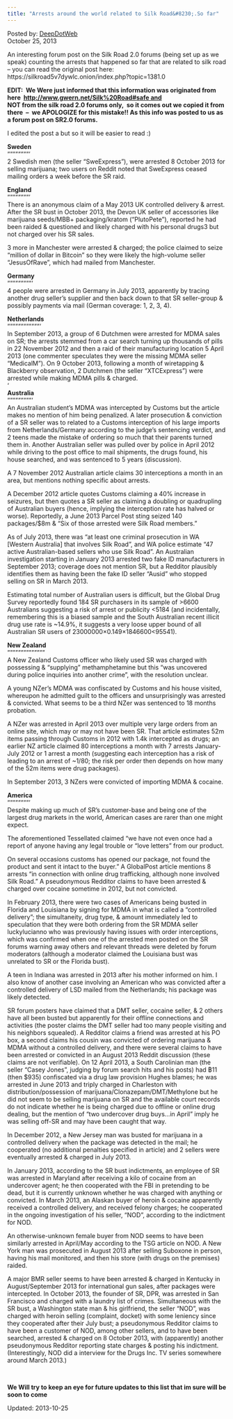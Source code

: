 ```yaml
---
title: "Arrests around the world related to Silk Road&#8230;.So far"
---
```


<span>Posted by: <a href="https://www.deepdotweb.com/author/admin/" title="">DeepDotWeb </a></span>    
<span>October 25, 2013</span>

<p>An interesting forum post on the Silk Road 2.0 forums (being set up as we speak) counting the arrests that happened so far that are related to silk road &#8211; you can read the original post here:<br />
    https://silkroad5v7dywlc.onion/index.php?topic=1381.0</p>
<p><strong>EDIT:  We Were just informed that this information was originated from here  <a href="http://www.gwern.net/Silk%20Road#safe and ">http://www.gwern.net/Silk%20Road#safe and </a></strong><br />
<strong>NOT from the silk road 2.0 forums only,  so it comes out we copied it from there  &#8211;  we APOLOGIZE for this mistake!! As this info was posted to us as a forum post on SR2.0 forums.<br />
</strong></p>
<p>I edited the post a but so it will be easier to read :)</p>
<p><strong>Sweden</strong><br />
    &#8221;&#8221;&#8221;&#8221;&#8221;&#8221;&#8221;&#8221;&#8217;<br />
    2 Swedish men (the seller &#8220;SweExpress&#8221;), were arrested 8 October 2013 for selling marijuana; two users on Reddit noted that SweExpress ceased mailing orders a week before the SR raid.</p>
<p><strong>England</strong><br />
    &#8221;&#8221;&#8221;&#8221;&#8221;&#8221;&#8221;&#8221;&#8217;<br />
    There is an anonymous claim of a May 2013 UK controlled delivery &amp; arrest. After the SR bust in October 2013, the Devon UK seller of accessories like marijuana seeds/MBB+ packaging/kratom (&#8220;PlutoPete&#8221;), reported he had been raided &amp; questioned and likely charged with his personal drugs3 but not charged over his SR sales.</p>
<p>3 more in Manchester were arrested &amp; charged; the police claimed to seize &#8220;million of dollar in Bitcoin&#8221; so they were likely the high-volume seller &#8220;JesusOfRave&#8221;, which had mailed from Manchester.</p>
<p><strong>Germany</strong><br />
    &#8221;&#8221;&#8221;&#8221;&#8221;&#8221;&#8221;&#8221;&#8221;&#8217;<br />
    4 people were arrested in Germany in July 2013, apparently by tracing another drug seller’s supplier and then back down to that SR seller-group &amp; possibly payments via mail (German coverage: 1, 2, 3, 4).</p>
<p><strong>Netherlands</strong><br />
    &#8221;&#8221;&#8221;&#8221;&#8221;&#8221;&#8221;&#8221;&#8221;&#8221;&#8221;&#8221;&#8217;<br />
    In September 2013, a group of 6 Dutchmen were arrested for MDMA sales on SR; the arrests stemmed from a car search turning up thousands of pills in 22 November 2012 and then a raid of their manufacturing location 5 April 2013 (one commenter speculates they were the missing MDMA seller &#8220;MedicalM&#8221;). On 9 October 2013, following a month of wiretapping &amp; Blackberry observation, 2 Dutchmen (the seller &#8220;XTCExpress&#8221;) were arrested while making MDMA pills &amp; charged.<br />
    &#8216;<br />
<strong>Australia</strong><br />
    &#8221;&#8221;&#8221;&#8221;&#8221;&#8221;&#8221;&#8221;&#8221;&#8217;<br />
    An Australian student’s MDMA was intercepted by Customs but the article makes no mention of him being penalized. A later prosecution &amp; conviction of a SR seller was to related to a Customs interception of his large imports from Netherlands/Germany according to the judge’s sentencing verdict, and 2 teens made the mistake of ordering so much that their parents turned them in. Another Australian seller was pulled over by police in April 2012 while driving to the post office to mail shipments, the drugs found, his house searched, and was sentenced to 5 years (discussion).</p>
<p>A 7 November 2012 Australian article claims 30 interceptions a month in an area, but mentions nothing specific about arrests.</p>
<p>A December 2012 article quotes Customs claiming a 40% increase in seizures, but then quotes a SR seller as claiming a doubling or quadrupling of Australian buyers (hence, implying the interception rate has halved or worse). Reportedly, a June 2013 Parcel Post sting seized 140 packages/$8m &amp; &#8220;Six of those arrested were Silk Road members.&#8221;</p>
<p>As of July 2013, there was &#8220;at least one criminal prosecution in WA [Western Australia] that involves Silk Road&#8221;, and WA police estimate &#8220;47 active Australian-based sellers who use Silk Road&#8221;. An Australian investigation starting in January 2013 arrested two fake ID manufacturers in September 2013; coverage does not mention SR, but a Redditor plausibly identifies them as having been the fake ID seller &#8220;Ausid&#8221; who stopped selling on SR in March 2013.</p>
<p>Estimating total number of Australian users is difficult, but the Global Drug Survey reportedly found 184 SR purchasers in its sample of &gt;6600 Australians suggesting a risk of arrest or publicity &lt;5184 (and incidentally, remembering this is a biased sample and the South Australian recent illicit drug use rate is ~14.9%, it suggests a very loose upper bound of all Australian SR users of 23000000×0.149×1846600&lt;95541).</p>
<p><strong>New Zealand</strong><br />
    &#8221;&#8221;&#8221;&#8221;&#8221;&#8221;&#8221;&#8221;&#8221;&#8221;&#8221;&#8221;&#8221;&#8221;<br />
    A New Zealand Customs officer who likely used SR was charged with possessing &amp; &#8220;supplying&#8221; methamphetamine but this &#8220;was uncovered during police inquiries into another crime&#8221;, with the resolution unclear.</p>
<p>A young NZer’s MDMA was confiscated by Customs and his house visited, whereupon he admitted guilt to the officers and unsurprisingly was arrested &amp; convicted. What seems to be a third NZer was sentenced to 18 months probation.</p>
<p>A NZer was arrested in April 2013 over multiple very large orders from an online site, which may or may not have been SR. That article estimates 52m items passing through Customs in 2012 with 1.4k intercepted as drugs; an earlier NZ article claimed 80 interceptions a month with 7 arrests January-July 2012 or 1 arrest a month (suggesting each interception has a risk of leading to an arrest of ~1/80; the risk per order then depends on how many of the 52m items were drug packages).</p>
<p>In September 2013, 3 NZers were convicted of importing MDMA &amp; cocaine.</p>
<p><strong>America</strong><br />
    &#8221;&#8221;&#8221;&#8221;&#8221;&#8221;&#8221;&#8221;&#8217;<br />
    Despite making up much of SR’s customer-base and being one of the largest drug markets in the world, American cases are rarer than one might expect.</p>
<p>The aforementioned Tessellated claimed &#8220;we have not even once had a report of anyone having any legal trouble or &#8220;love letters&#8221; from our product.</p>
<p>On several occasions customs has opened our package, not found the product and sent it intact to the buyer.&#8221; A GlobalPost article mentions 8 arrests &#8220;in connection with online drug trafficking, although none involved Silk Road.&#8221; A pseudonymous Redditor claims to have been arrested &amp; charged over cocaine sometime in 2012, but not convicted.</p>
<p>In February 2013, there were two cases of Americans being busted in Florida and Louisiana by signing for MDMA in what is called a &#8220;controlled delivery&#8221;; the simultaneity, drug type, &amp; amount immediately led to speculation that they were both ordering from the SR MDMA seller luckylucianno who was previously having issues with order interceptions, which was confirmed when one of the arrested men posted on the SR forums warning away others and relevant threads were deleted by forum moderators (although a moderator claimed the Louisiana bust was unrelated to SR or the Florida bust).</p>
<p>A teen in Indiana was arrested in 2013 after his mother informed on him. I also know of another case involving an American who was convicted after a controlled delivery of LSD mailed from the Netherlands; his package was likely detected.</p>
<p>SR forum posters have claimed that a DMT seller, cocaine seller, &amp; 2 others have all been busted but apparently for their offline connections and activities (the poster claims the DMT seller had too many people visiting and his neighbors squealed). A Redditor claims a friend was arrested at his PO box, a second claims his cousin was convicted of ordering marijuana &amp; MDMA without a controlled delivery, and there were several claims to have been arrested or convicted in an August 2013 Reddit discussion (these claims are not verifiable). On 12 April 2013, a South Carolinian man (the seller &#8220;Casey Jones&#8221;, judging by forum search hits and his posts) had ฿11 (then $935) confiscated via a drug law provision Hughes blames; he was arrested in June 2013 and triply charged in Charleston with distribution/possession of marijuana/Clonazepam/DMT/Methylone but he did not seem to be selling marijuana on SR and the available court records do not indicate whether he is being charged due to offline or online drug dealing, but the mention of &#8220;two undercover drug buys…in April&#8221; imply he was selling off-SR and may have been caught that way.</p>
<p>In December 2012, a New Jersey man was busted for marijuana in a controlled delivery when the package was detected in the mail; he cooperated (no additional penalties specified in article) and 2 sellers were eventually arrested &amp; charged in July 2013.</p>
<p>In January 2013, according to the SR bust indictments, an employee of SR was arrested in Maryland after receiving a kilo of cocaine from an undercover agent; he then cooperated with the FBI in pretending to be dead, but it is currently unknown whether he was charged with anything or convicted. In March 2013, an Alaskan buyer of heroin &amp; cocaine apparently received a controlled delivery, and received felony charges; he cooperated in the ongoing investigation of his seller, &#8220;NOD&#8221;, according to the indictment for NOD.</p>
<p>An otherwise-unknown female buyer from NOD seems to have been similarly arrested in April/May according to the TSG article on NOD. A New York man was prosecuted in August 2013 after selling Suboxone in person, having his mail monitored, and then his store (with drugs on the premises) raided.</p>
<p>A major BMR seller seems to have been arrested &amp; charged in Kentucky in August/September 2013 for international gun sales, after packages were intercepted. In October 2013, the founder of SR, DPR, was arrested in San Francisco and charged with a laundry list of crimes. Simultaneous with the SR bust, a Washington state man &amp; his girlfriend, the seller &#8220;NOD&#8221;, was charged with heroin selling (complaint, docket) with some leniency since they cooperated after their July bust; a pseudonymous Redditor claims to have been a customer of NOD, among other sellers, and to have been searched, arrested &amp; charged on 8 October 2013, with (apparently) another pseudonymous Redditor reporting state charges &amp; posting his indictment. (Interestingly, NOD did a interview for the Drugs Inc. TV series somewhere around March 2013.)</p>
<p>&nbsp;</p>
<p><strong>We Will try to keep an eye for future updates to this list that im sure will be soon to come</strong></p>
    
    

Updated: 2013-10-25

    
